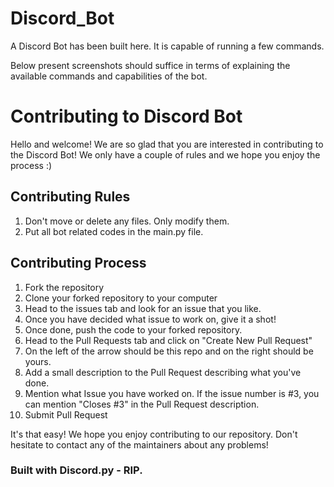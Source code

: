 # Discord_Bot
A Discord Bot has been built here. It is capable of running a few commands.

Below present screenshots should suffice in terms of explaining the available commands and capabilities of the bot.


# Contributing to Discord Bot
Hello and welcome! We are so glad that you are interested in contributing to the Discord Bot!
We only have a couple of rules and we hope you enjoy the process :)

## Contributing Rules
1. Don't move or delete any files. Only modify them.
2. Put all bot related codes in the main.py file.

## Contributing Process
1. Fork the repository
2. Clone your forked repository to your computer
3. Head to the issues tab and look for an issue that you like.
4. Once you have decided what issue to work on, give it a shot!
5. Once done, push the code to your forked repository.
6. Head to the Pull Requests tab and click on "Create New Pull Request"
7. On the left of the arrow should be this repo and on the right should be yours.
8. Add a small description to the Pull Request describing what you've done.
9. Mention what Issue you have worked on. If the issue number is #3, you can mention "Closes #3" in the Pull Request description.
10. Submit Pull Request

It's that easy! We hope you enjoy contributing to our repository. Don't hesitate to contact any of the maintainers about any problems!


### Built with Discord.py - RIP.
